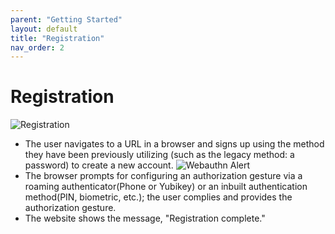 ```yaml
---
parent: "Getting Started"
layout: default
title: "Registration"
nav_order: 2
---
```



# Registration

![Registration](../../../assets/images/Registration.png)

* The user navigates to a URL in a browser and signs up using the method they have been previously utilizing (such as the legacy method: a password) to create a new account.
![Webauthn Alert](../../../assets/images/webauthnalert.png)
* The browser prompts for configuring an authorization gesture via a roaming authenticator(Phone or Yubikey) or an inbuilt authentication method(PIN, biometric, etc.);
the user complies and provides the authorization gesture.  
* The website shows the message, "Registration complete."
